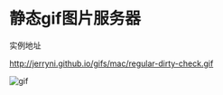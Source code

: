 # 静态gif图片服务器

实例地址

http://jerryni.github.io/gifs/mac/regular-dirty-check.gif

![gif](http://jerryni.github.io/gifs/mac/regular-dirty-check.gif)
